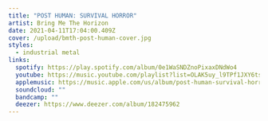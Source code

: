 ```yaml
---
title: "POST HUMAN: SURVIVAL HORROR"
artist: Bring Me The Horizon
date: 2021-04-11T17:04:00.409Z
cover: /upload/bmth-post-human-cover.jpg
styles:
  - industrial metal
links:
  spotify: https://play.spotify.com/album/0e1WaSNDZnoPixaxDNdWo4
  youtube: https://music.youtube.com/playlist?list=OLAK5uy_l9TPf1JXY6tsKaKURirxb8uhuIelX1kb4
  applemusic: https://music.apple.com/us/album/post-human-survival-horror/1535067172?uo=4
  soundcloud: ""
  bandcamp: ""
  deezer: https://www.deezer.com/album/182475962
---
```

